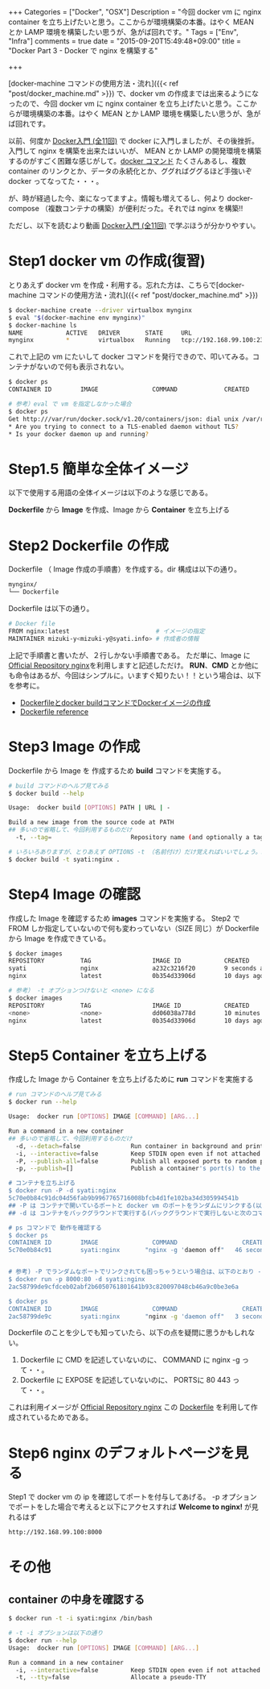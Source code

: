 +++
Categories = ["Docker", "OSX"]
Description = "今回 docker vm に nginx container を立ち上げたいと思う。ここからが環境構築の本番。はやく MEAN とか LAMP 環境を構築したい思うが、急がば回れです。"
Tags = ["Env", "Infra"]
comments = true
date = "2015-09-20T15:49:48+09:00"
title = "Docker Part 3 - Docker で nginx を構築する"

+++

[docker-machine コマンドの使用方法・流れ]({{< ref "post/docker_machine.md" >}}) で、docker vm の作成までは出来るようになったので、今回 docker vm に nginx container を立ち上げたいと思う。ここからが環境構築の本番。はやく MEAN とか LAMP 環境を構築したい思うが、急がば回れです。

以前、何度か [Docker入門 (全11回)]( http://dotinstall.com/lessons/basic_docker) で docker に入門しましたが、その後挫折。 入門して nginx を構築を出来たはいいが、 MEAN とか LAMP の開発環境を構築するのがすごく困難な感じがして。[docker コマンド](https://docs.docker.com/reference/commandline/cli/) たくさんあるし、複数 container のリンクとか、データの永続化とか、ググればググるほど手強いぞ docker ってなってた・・・。

が、時が経過した今、楽になってますよ。情報も増えてるし、何より docker-compose （複数コンテナの構築）が便利だった。それでは nginx を構築!!

ただし、以下を読むより動画 [Docker入門 (全11回)]( http://dotinstall.com/lessons/basic_docker) で学ぶほうが分かりやすい。

<!--more-->
    
# Step1 docker vm の作成(復習)

とりあえず docker vm を作成・利用する。忘れた方は、こちらで[docker-machine コマンドの使用方法・流れ]({{< ref "post/docker_machine.md" >}})

~~~bash
$ docker-machine create --driver virtualbox mynginx
$ eval "$(docker-machine env mynginx)"
$ docker-machine ls
NAME            ACTIVE   DRIVER       STATE     URL                         SWARM
mynginx         *        virtualbox   Running   tcp://192.168.99.100:2376
~~~

これで上記の vm にたいして docker コマンドを発行できので、叩いてみる。コンテナがないので何も表示されない。

~~~bash
$ docker ps
CONTAINER ID        IMAGE               COMMAND             CREATED             STATUS              PORTS               NAMES

# 参考）eval で vm を指定しなかった場合
$ docker ps
Get http:///var/run/docker.sock/v1.20/containers/json: dial unix /var/run/docker.sock: no such file or directory.
* Are you trying to connect to a TLS-enabled daemon without TLS?
* Is your docker daemon up and running?
~~~

# Step1.5 簡単な全体イメージ

以下で使用する用語の全体イメージは以下のような感じである。

**Dockerfile** から **Image** を作成、Image から **Container** を立ち上げる

# Step2 Dockerfile の作成

Dockerfile （ Image 作成の手順書）を作成する。dir 構成は以下の通り。

~~~bash
mynginx/
└── Dockerfile
~~~

Dockerfile は以下の通り。

~~~bash
# Docker file
FROM nginx:latest                        # イメージの指定
MAINTAINER mizuki-y<mizuki-y@syati.info> # 作成者の情報
~~~

上記で手順書と書いたが、２行しかない手順書である。
ただ単に、Image に[Official Repository nginx](https://hub.docker.com/_/nginx/)を利用しますと記述しただけ。
**RUN**、**CMD** とか他にも命令はあるが、今回はシンプルに。いますぐ知りたい！！という場合は、以下を参考に。

- [Dockerfileとdocker buildコマンドでDockerイメージの作成](http://www.atmarkit.co.jp/ait/articles/1407/08/news031.html)
- [Dockerfile reference](https://docs.docker.com/reference/builder/)

# Step3 Image の作成

Dockerfile から Image を 作成するため **build** コマンドを実施する。

~~~bash
# build コマンドのヘルプ見てみる
$ docker build --help

Usage:  docker build [OPTIONS] PATH | URL | -

Build a new image from the source code at PATH
## 多いので省略して、今回利用するものだけ
  -t, --tag=                      Repository name (and optionally a tag) for the image

# いろいろありますが、とりあえず OPTIONS -t （名前付け）だけ覚えればいいでしょう。PATH には Dockerfile パスを。
$ docker build -t syati:nginx .
~~~

# Step4 Image の確認

作成した Image を確認するため **images** コマンドを実施する。 Step2 で FROM しか指定していないので何も変わっていない（SIZE 同じ）が Dockerfile から Image を作成できている。

~~~bash
$ docker images
REPOSITORY          TAG                 IMAGE ID            CREATED             VIRTUAL SIZE
syati               nginx               a232c3216f20        9 seconds ago       132.9 MB
nginx               latest              0b354d33906d        10 days ago         132.9 MB　   # ベースとなったイメージ

# 参考） -t オプションつけないと <none> になる
$ docker images
REPOSITORY          TAG                 IMAGE ID            CREATED             VIRTUAL SIZE
<none>              <none>              dd06038a778d        10 minutes ago      132.9 MB
nginx               latest              0b354d33906d        10 days ago         132.9 MB
~~~

# Step5 Container を立ち上げる

作成した Image から Container を立ち上げるために **run** コマンドを実施する

~~~bash
# run コマンドのヘルプ見てみる
$ docker run --help

Usage:	docker run [OPTIONS] IMAGE [COMMAND] [ARG...]

Run a command in a new container
## 多いので省略して、今回利用するものだけ
  -d, --detach=false              Run container in background and print container ID
  -i, --interactive=false         Keep STDIN open even if not attached
  -P, --publish-all=false         Publish all exposed ports to random ports
  -p, --publish=[]                Publish a container's port(s) to the host

# コンテナを立ち上げる
$ docker run -P -d syati:nginx
5c70e0b84c91dc04d56fab9b9967765716008bfcb4d1fe102ba34d305994541b
## -P は コンテナで開いているポートと docker vm のポートをランダムにリンクする(以下の PORTS を見るとわかる）
## -d は コンテナをバックグラウンドで実行する(バックグラウンドで実行しないと次のコマンド打てなくなるから大事)

# ps コマンドで 動作を確認する
$ docker ps
CONTAINER ID        IMAGE               COMMAND                  CREATED             STATUS              PORTS                                           NAMES
5c70e0b84c91        syati:nginx       "nginx -g 'daemon off"   46 seconds ago      Up 45 seconds       0.0.0.0:32771->80/tcp, 0.0.0.0:32770->443/tcp   trusting_lumiere


# 参考) -P でランダムなポートでリンクされても困っちゃうという場合は、以下のとおり -p を使って指定してあげる
$ docker run -p 8000:80 -d syati:nginx
2ac58799de9cfdceb02abf2b6050761801641b93c820097048cb46a9c0be3e6a

$ docker ps
CONTAINER ID        IMAGE               COMMAND                  CREATED             STATUS              PORTS                           NAMES
2ac58799de9c        syati:nginx       "nginx -g 'daemon off"   3 seconds ago       Up 3 seconds        443/tcp, 0.0.0.0:8000->80/tcp   backstabbing_einstein
~~~

Dockerfile のことを少しでも知っていたら、以下の点を疑問に思うかもしれない。

1. Dockerfile に CMD を記述していないのに、 COMMAND に nginx -g って・・。
2. Dockerfile に EXPOSE を記述していないのに、 PORTSに 80 443 って・・。

これは利用イメージが [Official Repository nginx](https://hub.docker.com/_/nginx/) この [Dockerfile](https://github.com/nginxinc/docker-nginx/blob/7f3ef0927ec619d20181e677c97f991df0d7d446/Dockerfile) を利用して作成されているためである。

# Step6 nginx のデフォルトページを見る

Step1 で docker vm の ip を確認してポートを付与してあげる。 -p オプションでポートをした場合で考えると以下にアクセスすれば **Welcome to nginx!** が見れるはず

~~~bash
http://192.168.99.100:8000
~~~


# その他

## container の中身を確認する

~~~bash
$ docker run -t -i syati:nginx /bin/bash

# -t -i オプションは以下の通り
$ docker run --help
Usage:	docker run [OPTIONS] IMAGE [COMMAND] [ARG...]

Run a command in a new container
  -i, --interactive=false         Keep STDIN open even if not attached
  -t, --tty=false                 Allocate a pseudo-TTY
~~~
